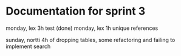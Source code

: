 # Documentation for sprint 3

monday, lex 3h test (done)
monday, lex 1h unique references

sunday, nortti 4h of dropping tables, some refactoring and failing to implement search

